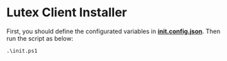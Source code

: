 # Lutex Client Installer
First, you should define the configurated variables in **[init.config.json](https://github.com/khiemnd777/project_lutext_client_install/blob/main/init.config.json.example)**.
Then run the script as below:
```
.\init.ps1
```
